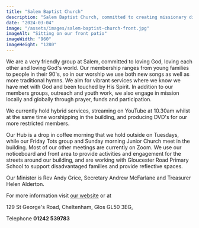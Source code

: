 ```yaml
---
title: "Salem Baptist Church"
description: "Salem Baptist Church, committed to creating missionary disciples who love God, love each other and love God's world."
date: "2024-03-04"
image: "/assets/images/salem-baptist-church-front.jpg"
imageAlt: "Sitting on our front patio"
imageWidth: "960"
imageHeight: "1280"
---
```


We are a very friendly group at Salem, committed to loving God, loving each other and loving God's world. Our membership ranges from young families to people in their 90's, so in our worship we use both new songs as well as more traditional hymns. We aim for vibrant services where we know we have met with God and been touched by His Spirit. In addition to our members groups, outreach and youth work, we also engage in mission locally and globally through prayer, funds and participation.

We currently hold hybrid services, streaming on YouTube at 10.30am whilst at the same time worshipping in the building, and producing DVD's for our more restricted members.

Our Hub is a drop in coffee morning that we hold outside on Tuesdays, while our Friday Tots group and Sunday morning Junior Church meet in the building. Most of our other meetings are currently on Zoom. We use our noticeboard and front area to provide activities and engagement for the streets around our building, and are working with Gloucester Road Primary School to support disadvantaged families and provide reflective spaces.

Our Minister is Rev Andy Grice, Secretary Andrew McFarlane and Treasurer Helen Alderton.

For more information visit [our website](https://www.salembaptist.org.uk) 
or at

129 St George's Road,
Cheltenham,
Glos GL50 3EG,

Telephone **01242 539783**
